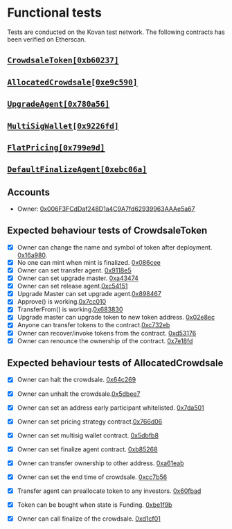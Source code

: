 # Functional tests
Tests are conducted on the Kovan test network. The following contracts has been verified on Etherscan.
 
## [`CrowdsaleToken[0xb60237]`](https://kovan.etherscan.io/address/0xef32068b9921231d27d37b177a986c3afab3d140#code)
## [`AllocatedCrowdsale[0xe9c590]`](https://kovan.etherscan.io/address/0x92d9bfd9a76f2f2e7ec04e7e763da10b3ee03f5e#code)
## [`UpgradeAgent[0x780a56]`](https://kovan.etherscan.io/address/0x780a566020076b9f1fd8c993f6be80fa7c885730#code)
## [`MultiSigWallet[0x9226fd]`](https://kovan.etherscan.io/address/0x9226fd784bf8d5615bf9547014840fffdea6a18e#code)
## [`FlatPricing[0x799e9d]`](https://kovan.etherscan.io/address/0x799e9d3191b5f59cd2a604140f07b1bac0385e01#code)
## [`DefaultFinalizeAgent[0xebc06a]`](https://kovan.etherscan.io/address/0x1e1bbdb147fb59d3f08fd67c2bf2f535b41d6b92#code)
 
## Accounts
 
* Owner: [0x006F3FCdDaf248D1a4C9A7fd62939963AAAe5a67](https://kovan.etherscan.io/address/0x006F3FCdDaf248D1a4C9A7fd62939963AAAe5a67)
 
## Expected behaviour tests of CrowdsaleToken
 
- [x] Owner can change the name and symbol of token after deployment. [0x16a980](https://kovan.etherscan.io/tx/0x16a98074d2b3761b3b5e9a2229589c4e2cfc56e080d9ff3a3c6130f634e696b6).
- [x] No one can mint when mint is finalized. [0x086cee](https://kovan.etherscan.io/tx/0x086ceef6162b27aed702fac46b6fac366e18e25393d7b959ac2c0f3df756a9b7)
- [x] Owner can set transfer agent. [0x9118e5](https://kovan.etherscan.io/tx/0x9118e5d510399aaac5fcfc2b89bc3016b7b1816f9b73817a1aaa35eacd4bc598)
- [x] Owner can set upgrade master. [0xa43474](https://kovan.etherscan.io/tx/0xa434745d74d9f9d32e8788014e3a661f6ea47d186fe902338acb8bd74bc60fa2)
- [x] Owner can set release agent.[0xc54151](https://kovan.etherscan.io/tx/0x2a10c3104e177da00f0f674be60b5c21ef2275c10cec40ee8d5c16c1dd59c11d)
- [x] Upgrade Master can set upgrade agent.[0x898467](https://kovan.etherscan.io/tx/0x8984674ba23e5b6c8874a25dd4bfed8b499b0e5544c9ca6f73149377774a1892)
- [x] Approve() is working.[0x7cc010](https://kovan.etherscan.io/tx/0x7cc0107f89d76eb0e274eeb59826b9bbc96807f011b042797b87f24bba931e66)
- [x] TransferFrom() is working.[0x683830](https://kovan.etherscan.io/tx/0x6838308c5ad568d28c300b3c6082129d64bbc25f3ffcedb2e13cb232da1065ba)
- [x] Upgrade master can upgrade token to new token address. [0x02e8ec](https://kovan.etherscan.io/tx/0x02e8ec77419da025a173639da23dd1ca201fc34b86c6d2d942b8ac69a0de07ec)
- [x] Anyone can transfer tokens to the contract.[0xc732eb](https://kovan.etherscan.io/tx/0xc732eb73af1c320fe6a1b1f64f2d61c94abfb635b5101b9943544273a6d471a1)
- [x] Owner can recover/invoke tokens from the contract. [0xd53176](https://kovan.etherscan.io/tx/0xd53176d539854102c01f675ad9c502f9e41c8c82617cb16c9c07f061c5a0a93c)
- [x] Owner can renounce the ownership of the contract. [0x7e18fd](https://kovan.etherscan.io/tx/0x7e18fd7aa11344afcfdffc3680dd8c1088944c5ae793897cb50d2b43deadaf99)
 
## Expected behaviour tests of AllocatedCrowdsale
 
- [x] Owner can halt the crowdsale. [0x64c269](https://kovan.etherscan.io/tx/0x64c26919448bc6ef43b691d54a768f0866dd0bdb2a5a723ff58442d53f8a73f5)
- [x] Owner can unhalt the crowdsale.[0x5dbee7](https://kovan.etherscan.io/tx/0x5dbee701295efca0f3c2cca0921bdb224eeff1d8cf982f0cd477c5223bbc254f)
- [x] Owner can set an address early participant whitelisted. [0x7da501](https://kovan.etherscan.io/tx/0x7da501e15f868e251e932ad577c6a9af81ebc4603412d49c52068dc2423fca9b)
- [x] Owner can set pricing strategy contract.[0x766d06](https://kovan.etherscan.io/tx/0x766d06f28e55c037cd518a58a502c82ed0eead36583c724a01fa64aff209057f)
- [x] Owner can set multisig wallet contract. [0x5dbfb8](https://kovan.etherscan.io/tx/0x5dbfb88cc40a359147e0873fc3838b6cc123cb802a92f3f298691c6ca6c33d56)
- [x] Owner can set finalize agent contract. [0xb85268](https://kovan.etherscan.io/tx/0xdbc16e6b98cd22a2dbcc6c1951eee80e86c6d80d5cf20d4ff7979b7720fee213)
- [x] Owner can transfer ownership to other address. [0xa61eab](https://kovan.etherscan.io/tx/0xa61eab7b4ada4fe06be18770ed90a3d69e833bed52b4bf38244b9e564d32d231)
- [x] Owner can set the end time of crowdsale. [0xcc7b56](https://kovan.etherscan.io/tx/0xcc7b56c570b1dd9ca2b80f1d2426a02dd23020b86916f9c88f7e9a3ecf57e226)
- [x] Transfer agent can preallocate token to any investors. [0x60fbad](https://kovan.etherscan.io/tx/0x60fbad40f1a083961453b6570d0e951e3c997867099b3de25a3363117699ac79)
- [x] Token can be bought when state is Funding. [0xbe1f9b](https://kovan.etherscan.io/tx/0xbe1f9bf6eb5fa95887e9ce3619b58e78dbd970ce2bb25db2093cb36837503cdb)
- [x] Owner can call finalize of the crowdsale. [0xd1cf01](https://kovan.etherscan.io/tx/0xd1cf010590af558666a08d9110cd6bc72cf946c45e0ebdc6dff17094440be222)
 
 
